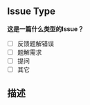 ## Issue Type  
**这是一篇什么类型的Issue？**  <!-- （将[ ]替换为[x]进行勾选） -->

- [ ] 反馈题解错误
- [ ] 题解需求
- [ ] 提问
- [ ] 其它

## 描述


<!-- （若您要在Issue中提到某一个人，请使用@user） -->